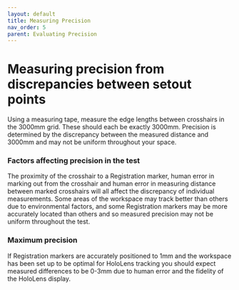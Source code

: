 ```yaml
---
layout: default
title: Measuring Precision
nav_order: 5
parent: Evaluating Precision
---
```


# Measuring precision from discrepancies between setout points

Using a measuring tape, measure the edge lengths between crosshairs in the 3000mm grid. These should each be exactly 3000mm. Precision is determined by the discrepancy between the measured distance and 3000mm and may not be uniform throughout your space.

### Factors affecting precision in the test

The proximity of the crosshair to a Registration marker, human error in marking out from the crosshair and human error in measuring distance between marked crosshairs will all affect the discrepancy of individual measurements. Some areas of the workspace may track better than others due to environmental factors, and some Registration markers may be more accurately located than others and so measured precision may not be uniform throughout the test.

### Maximum precision

If Registration markers are accurately positioned to 1mm and the workspace has been set up to be optimal for HoloLens tracking you should expect measured differences to be 0-3mm due to human error and the fidelity of the HoloLens display.

